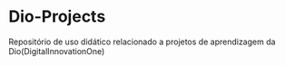 # Dio-Projects
Repositório de uso didático relacionado a projetos de aprendizagem da Dio(DigitalInnovationOne)

